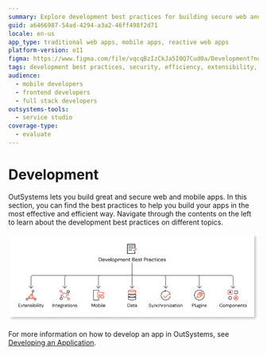 ```yaml
---
summary: Explore development best practices for building secure web and mobile apps efficiently with OutSystems 11 (O11).
guid: a6466987-54ad-4294-a3a2-46ff498f2d71
locale: en-us
app_type: traditional web apps, mobile apps, reactive web apps
platform-version: o11
figma: https://www.figma.com/file/vqcqBzIzCkJa5I0Q7Cud0a/Development?node-id=147:324
tags: development best practices, security, efficiency, extensibility, integrations
audience:
  - mobile developers
  - frontend developers
  - full stack developers
outsystems-tools:
  - service studio
coverage-type:
  - evaluate
---
```


# Development

OutSystems lets you build great and secure web and mobile apps. In this section, you can find the best practices to help you build your apps in the most effective and efficient way. Navigate through the contents on the left to learn about the development best practices on different topics.

![Diagram illustrating the development best practices categories including Extensibility, Integrations, Mobile, Data, Synchronization, Plugins, and Components.](images/development-best-practices-diag.png "Development Best Practices Diagram")

For more information on how to develop an app in OutSystems, see [Developing an Application](https://success.outsystems.com/documentation/11/developing_an_application/).
